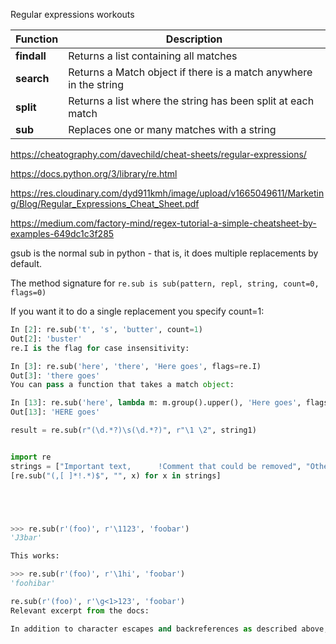 Regular expressions workouts 



 **Function** | **Description**                                                   
--------------|-------------------------------------------------------------------
 **findall**  | Returns a list containing all matches                             
 **search**   | Returns a Match object if there is a match anywhere in the string 
 **split**    | Returns a list where the string has been split at each match      
 **sub**      | Replaces one or many matches with a string       
 
 
https://cheatography.com/davechild/cheat-sheets/regular-expressions/

https://docs.python.org/3/library/re.html

https://res.cloudinary.com/dyd911kmh/image/upload/v1665049611/Marketing/Blog/Regular_Expressions_Cheat_Sheet.pdf


https://medium.com/factory-mind/regex-tutorial-a-simple-cheatsheet-by-examples-649dc1c3f285

gsub is the normal sub in python - that is, it does multiple replacements by default.

The method signature for `re.sub is sub(pattern, repl, string, count=0, flags=0)`

If you want it to do a single replacement you specify count=1:

```python
In [2]: re.sub('t', 's', 'butter', count=1)
Out[2]: 'buster'
re.I is the flag for case insensitivity:

In [3]: re.sub('here', 'there', 'Here goes', flags=re.I)
Out[3]: 'there goes'
You can pass a function that takes a match object:

In [13]: re.sub('here', lambda m: m.group().upper(), 'Here goes', flags=re.I)
Out[13]: 'HERE goes'

result = re.sub(r"(\d.*?)\s(\d.*?)", r"\1 \2", string1)


import re
strings = ["Important text,      !Comment that could be removed", "Other String"]
[re.sub("(,[ ]*!.*)$", "", x) for x in strings]





>>> re.sub(r'(foo)', r'\1123', 'foobar')
'J3bar'

This works:

>>> re.sub(r'(foo)', r'\1hi', 'foobar')
'foohibar'

re.sub(r'(foo)', r'\g<1>123', 'foobar')
Relevant excerpt from the docs:

In addition to character escapes and backreferences as described above, \g will use the substring matched by the group named name, as defined by the (?P...) syntax. \g uses the corresponding group number; \g<2> is therefore equivalent to \2, but isn’t ambiguous in a replacement such as \g<2>0. \20 would be interpreted as a reference to group 20, not a reference to group 2 followed by the literal character '0'. The backreference \g<0> substitutes in the entire substring matched by the RE.

```
